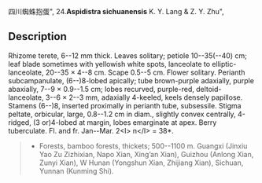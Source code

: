 四川蜘蛛抱蛋",
24.**Aspidistra sichuanensis** K. Y. Lang & Z. Y. Zhu",

## Description
Rhizome terete, 6--12 mm thick. Leaves solitary; petiole 10--35(--40) cm; leaf blade sometimes with yellowish white spots, lanceolate to elliptic-lanceolate, 20--35 × 4--8 cm. Scape 0.5--5 cm. Flower solitary. Perianth subcampanulate, (6--)8-lobed apically; tube brown-purple adaxially, purple abaxially, 7--9 × 0.9--1.5 cm; lobes recurved, purple-red, deltoid-lanceolate, 3--6 × 2--3 mm, adaxially 4-keeled, keels densely papillose. Stamens (6--)8, inserted proximally in perianth tube, subsessile. Stigma peltate, orbicular, large, 0.8--1.2 cm in diam., slightly convex centrally, 4-ridged, (3 or)4-lobed at margin, lobes emarginate at apex. Berry tuberculate. Fl. and fr. Jan--Mar. 2&lt;I&gt; n&lt;/I&gt; = 38*.

> * Forests, bamboo forests, thickets; 500--1100 m. Guangxi (Jinxiu Yao Zu Zizhixian, Napo Xian, Xing’an Xian), Guizhou (Anlong Xian, Zunyi Xian), W Hunan (Yongshun Xian, Zhijiang Xian), Sichuan, Yunnan (Kunming Shi).
